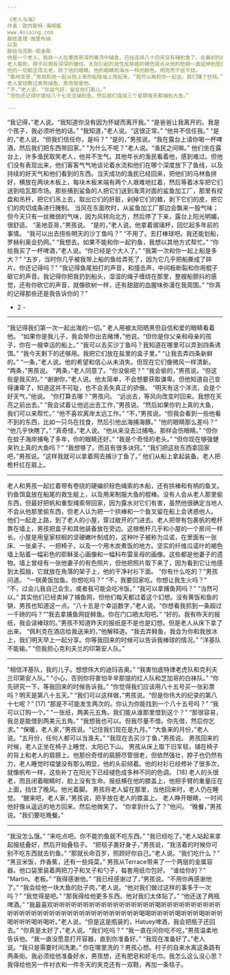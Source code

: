 ```yaml
---

《老人与海》
作者：欧内斯特·海明威
www.Asiaing.com
献给查理·施里布纳
以及
献给马克斯·佩金斯
他是一个老人，独自一人在墨西哥湾的暖流中捕鱼，已经连续八十四天没有捕到鱼了。在最初的四十天，有一个男孩和他一起捕鱼。但在四十天没有捕到鱼后，男孩的父母告诉他，老人现在肯定彻底倒霉，而那是最糟糕的倒霉形式，男孩依照他们的命令坐上了另一艘船，那艘船在第一周就捕到了三条好鱼。每天看着老人拖着空船回来，男孩都感到悲伤，他总是去帮老人搬运盘绳或鱼叉，还有缠在桅杆周围的帆。帆用面粉袋补丁修补，缠着的时候看起来像是永久失败的旗帜。
老人瘦削，脖子后面有深深的皱纹。太阳引起的良性皮肤癌的褐色斑点从他的脸颊一直延伸到脸的两侧。他的手有深深的皱痕，是处理重鱼绳时留下的疤痕。但这些疤痕都不新鲜，它们和无鱼的沙漠一样古老。
他的一切都显得古老，除了他的眼睛。他的眼睛和海水一样的颜色，明亮而不屈不挠。
“桑地亚哥，”男孩和他一起从拖上来的船陡坡上爬起来，“我可以再和你一起去。我们赚了些钱。”
老人曾经教过男孩捕鱼，男孩很爱他。
“不，”老人说，“你运气好，留在他们那儿。”
“但你还记得你曾经八十七天没捕到鱼，然后我们连续三个星期每天都捕到大鱼。”

---
```


“我记得，”老人说。“我知道你没有因为怀疑而离开我。”
“是爸爸让我离开的。我是个孩子，我必须听他的话。”
“我知道，”老人说。“这很正常。”
“他并不信任我。”
“是的，”老人说。“但我们信任你，是吗？”
“是的，”男孩说。“我在露台上请你喝一杯啤酒，然后我们把东西带回家。”
“为什么不呢？”老人说。“渔民之间嘛。”
他们坐在露台上，许多渔民取笑老人，他并不生气。其他年长的渔民看着他，感到难过。但他们没有表现出来，他们客客气气地谈论着水流和他们在哪个深度放下了鱼线，以及持续的好天气和他们看到的东西。当天成功的渔民已经回来，把他们的马林鱼拼好，横放在两块木板上，每块木板末端有两个人艰难地扛着，然后等着冰车把它们送到哈瓦那市场。那些捕到鲨鱼的人把它们送到海湾对面的鲨鱼加工厂，那里有绞盘和吊杆，把它们吊上去，取出它们的肝脏，剁掉它们的鳍，剥下它们的皮，把它们的肉切成条进行腌制。
当风在东面吹时，从鲨鱼加工厂那边会飘来一股气味；但今天只有一丝微弱的气味，因为风转向北方，然后停了下来，露台上阳光明媚，很舒适。
“圣地亚哥，”男孩说。
“是的，”老人说。他拿着玻璃杯，回忆起多年前的事情。
“我可以出去捞些明天的沙丁鱼吗？”
“不用了。去打棒球吧。我还能划船，罗赫利奥会扔网。”
“我想去。如果不能和你一起钓鱼，我想以其他方式帮忙。”
“你给我买了一杯啤酒，”老人说。“你已经是个大人了。”
“我第一次和你一起上船是多大？”
“五岁，当时你几乎被我带上船的鱼给弄死了，因为它几乎把船撕成了碎片。你还记得吗？”
“我记得鱼尾拍打的声音，和撞击声，中间板断裂和你用棍子砸它的声音。我记得你把我扔到船头，湿湿的绳子缠绕在那里，整艘船颤抖的感觉，还有你砍它的声音，就像砍树一样，还有甜甜的血腥味弥漫在我周围。”
“你真的记得那些还是我告诉你的？”
- 2 -

---

“我记得我们第一次一起出海的一切。”
老人用被太阳晒黑但自信和爱的眼睛看着他。
“如果你是我儿子，我会带你出去赌博，”他说。“但你是你父亲和母亲的孩子，你在一艘幸运的船上。”
“我可以去买沙丁鱼吗？我知道在哪里可以弄到四条诱饵。”
“我今天剩下的还够用。我把它们放在盐里的盒子里。”
“让我去弄四条新鲜的。”
“一条，”老人说。他的希望和信心从未消失。但现在它们像微风一样清新。
“两条，”男孩说。
“两条，”老人同意了。“你没偷吧？”
“我会偷的，”男孩说。“但这些是我买的。”
“谢谢你，”老人说。他太简单，不会想要获取谦卑。但他知道自己变得谦卑了，知道这并不可耻，也不会丢失真正的骄傲。
“明天有这个洋流，会是个好天气，”他说。
“你打算去哪？”男孩问。
“远出去，等风向改变时回来。我想在天亮之前出去。”
“我会试着让他远出去工作，”男孩说。“然后如果你钓上真的大鱼，我们可以来帮忙。”
“他不喜欢离岸太远工作。”
“不，”男孩说。“但我会看到一些他看不到的东西，比如一只鸟在找食，然后引他出海捕海豚。”
“他的眼睛那么差吗？”
“他几乎快瞎了。”
“真奇怪，”老人说。“他从来没去过捕龟。那样会伤眼睛。”
“但你在蚊子海岸捕龟了多年，你的眼睛还好。”
“我是个奇怪的老头。”
“但你现在够强健来钓上真的大鱼吗？”
“我想够了。而且有很多诀窍。”
“我们把这些东西拿回家吧，”男孩说。“这样我就可以拿着网去捕沙丁鱼了。”
他们从船上拿起装备。老人把桅杆扛在肩上。

---

老人和男孩一起扛着带有卷绕的硬编织棕色绳索的木船，还有拱棒和有柄的鱼叉。钓鱼饵盒放在船尾的救生艇上，以及用来制服大鱼的棍棒。没有人会从老人那里偷东西，但最好把帆和重型绳索带回家，因为露水对它们有害，虽然他很确定当地人不会从他那里偷东西，但老人认为把一个拱棒和一个鱼叉留在船上会诱惑他人。
他们一起走上路，到了老人的小屋，穿过敞开的门进去。老人把带有包裹帆的桅杆靠在墙上，男孩把盒子和其他装备放在旁边。这根桅杆几乎和小屋的一个房间一样长。小屋是用皇家棕榈的坚硬嫩叶制成的，这种叶子被称为瓜诺，在里面有一张床、一张桌子、一把椅子，以及一个用木炭煮饭的地方。坚实的纤维瓜诺叶的褐色墙上贴着一幅彩色的耶稣圣心画像和一幅科布雷圣母的画像。这些都是他妻子的遗物。墙上曾经有一张他妻子的有色照片，但他把照片取下来了，因为看到它让他感到太孤独，它就放在角落的架子上，他的干净衬衫下面。
“你有什么吃的？”男孩问道。
“一锅黄饭加鱼。你想吃吗？”
“不，我要回家吃。你想让我生火吗？”
“不，过会儿我自己会生。或者我可能会吃冷饭。”
“我可以拿捕鱼网吗？”
“当然可以。”
其实他们已经卖掉了捕鱼网，但他们每天都过着这个幻想。没有黄饭和鱼的锅，男孩也知道这一点。“八十五是个幸运数字，”老人说。“你想看我抓到一条超过一千磅的吗？”“我去拿捕鱼网捉鲱鱼。你在门口晒太阳吧。”
“好的。我有昨天的报纸，我会读棒球的。”男孩不知道昨天的报纸是不是也是幻想。但是老人从床下拿了出来。
“佩利克在酒店给我送来的，”他解释道。“我去弄鲱鱼，我会为你和我放冰上，我们明天早上一起分享。你等我回来的时候可以告诉我棒球的情况。”
“洋基队不能输。”
“但我担心克利夫兰的印第安人队。”

---

“相信洋基队，我的儿子。想想伟大的迪玛吉奥。”
“我害怕底特律老虎队和克利夫兰印第安人队。”
“小心，否则你将害怕辛辛那提的红人队和芝加哥的白袜队。”
“你先研究一下，等我回来的时候告诉我。”
“你觉得我们应该用八十五号买一张彩票吗？明天是第八十五天。”
“我们可以这样做，”男孩说。“但是你伟大的纪录的第八十七呢？”
[17] “那是不可能发生两次的。你认为你能找到一个八十五号吗？”
“我可以订购一个。”
“一张纸，两美元五角。我们能从谁那里借到这个？”
“那很容易，我总是能借到两美元五角。”
“我想我也可以。但我尽量不借。你先借，然后你乞求。”
“保暖，老人家，”男孩说。“记住我们现在是九月。”
“大鱼来的月份，”老人说。“五月份，任何人都可以当渔夫。”
“我现在去买沙丁鱼，”男孩说。
男孩回来的时候，老人正坐在椅子上睡觉，太阳已下山。
男孩从床上取下旧军毯，铺在椅子的背上和老人的肩膀上。他那份奇怪的肩膀尽管很老，但依然强壮，脖子也仍然有力，老人睡觉时褶皱没有那么明显，他的头前倾着。他的衬衫已经修补了很多次，就像帆布一样，这些补丁在阳光下已经褪色成多种不同的色调。
[18] 老人的头很老，而且闭着眼睛时，脸上没有生命。报纸横在他的膝盖上，他把手臂的重量压在上面，挡住了晚风。他光着脚。
男孩将老人留在那里，当他回来时，老人仍在睡觉。
“醒来吧，老人家，”男孩说，把手放在老人的膝盖上。
老人睁开眼睛，一时间他好像从遥远的地方回来。然后他微笑了。
“你拿到什么了？”他问。
“晚餐，”男孩说。“我们要吃晚餐。”

---

“我没怎么饿。”
“来吃点吧。你不能钓鱼就不吃东西。”
“我已经吃了。”老人站起来拿起报纸叠好，然后开始叠毯子。
“把毯子裹好身子，”男孩说，“我活着的时候你可别不吃东西就去钓鱼。”
“那就长命百岁，照顾好你自己。”老人说。“我们吃什么？”
“黑豆米饭，炸香蕉，还有一些炖菜。”
男孩从Terrace带来了一个两层的金属容器。他口袋里装着两把刀子和叉子和勺子，每套用纸巾包好。
“谁给你的？”
“Martin。老板。”
“我得感谢他。”
“我已经感谢过了，”男孩说。“不用你再感谢他了。”
“我会给他一块大鱼的肚子肉，”老人说。“他对我们做过这样的事多于一次吗？”
“我觉得是吧。”
“那我得给他更多东西。他对我们太体贴了。”
“他还送了两瓶啤酒。”
“我最喜欢听听听听听听听听听听听听听听听听听喝听听听听听听听听听听听听听听听听听听听听听听听听听听听听听听听听喝喝听听听听喝听听听喝听听听喝听听听喝听喝听。”老人说。“但是这是瓶装的，Hatuey啤酒，我会把瓶子还回去。”
“你真是太好了，”老人说。“我们吃吗？”
“我一直在问你吃不吃，”男孩温柔地告诉他。“我一直没愿意打开容器，直到你准备好。”
“我现在准备好了。”老人说。“我只是需要时间洗漱。”
你在哪里洗的？男孩心想。村子的自来水离这条路有两条街。我必须给他准备好水，男孩想，还有肥皂和好毛巾。我怎么这么没心思？我得给他另一件衬衣和一件冬天的夹克还有一双鞋，再加一条毯子。

